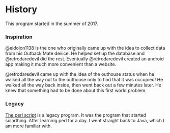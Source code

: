 # History
This program started in the summer of 2017.

### Inspiration
@eidolon1138 is the one who originally came up with the idea to collect data from his Outback Mate device. He helped
set up the database and @retrodaredevil did the rest. Eventually @retrodaredevil created an android app making it much
more convenient than a website.

@retrodaredevil came up with the idea of the outhouse status when he walked all the way out to the outhouse only to find
that it was occupied! He walked all the way back inside, then went back out a few minutes later. He knew that something
had to be done about this first world problem.

### Legacy
[The perl script](helloworld.pl) is a legacy program. It was the program that started solarthing.
After learning perl for a day. I went straight back to Java, which I am more familiar with.
